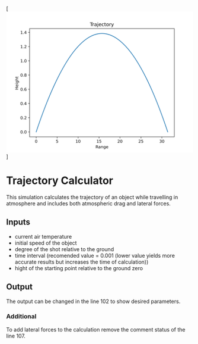[![MasterHead](/Data_Samples/T=14,v=30,deg=10,h=0.png)]

# Trajectory Calculator
This simulation calculates the trajectory of an object while travelling in atmosphere and includes both atmospheric drag and lateral forces.

## Inputs
- current air temperature
- initial speed of the object
- degree of the shot relative to the ground
- time interval  (recomended value = 0.001 (lower value yields more accurate results but increases the time of calculation))
- hight of the starting point relative to the ground zero

## Output
The output can be changed in the line 102 to show desired parameters.

### Additional
To add lateral forces to the calculation remove the comment status of the line 107.
